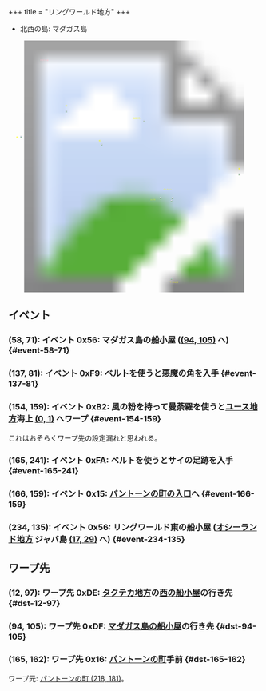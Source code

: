 +++
title = "リングワールド地方"
+++

* 北西の島: マダガス島

<!-- SVG {{{ -->
<svg width="1536" height="1536" viewbox="0 0 2048 2048">
<defs>
<image id="svg-asset-bg" width="2048" height="2048" href="map-10.webp" />
<image id="svg-asset-event" width="16" height="16" href="icon-event.png" />
<image id="svg-asset-destination" width="16" height="16" href="icon-destination.png" />
</defs>
<use href="#svg-asset-bg" x="0" y="0"></use>
<text class="caption-48" x="256" y="168" fill="pink">マダガス島</text>
<text class="caption-24" x="64" y="792" fill="yellow">船</text>
<text class="caption-32" x="464" y="536" fill="yellow">船</text>
<text class="caption-24" x="736" y="820" fill="yellow">船</text>
<text class="caption-24" x="1312" y="1972" fill="yellow">サイの足跡</text>
<text class="caption-32" x="1260" y="1216" fill="yellow">パントーン</text>
<text class="caption-24" x="1156" y="1300" fill="yellow">ハマリ</text>
<text class="caption-24" x="1016" y="636" fill="yellow">悪魔の角</text>
<text class="caption-32" x="1872" y="1048" fill="yellow">船</text>
<a href="#event-58-71">
<use href="#svg-asset-event" x="464" y="568"><title>(58, 71): イベント 0x56: マダガス島の船小屋 ((94, 105) へ)</title></use>
</a>
<a href="#event-137-81">
<use href="#svg-asset-event" x="1096" y="648"><title>(137, 81): イベント 0xF9: ベルトを使うと悪魔の角を入手</title></use>
</a>
<a href="#event-154-159">
<use href="#svg-asset-event" x="1232" y="1272"><title>(154, 159): イベント 0xB2: 風の粉を持って曼荼羅を使うとユース地方 (0, 1) へワープ</title></use>
</a>
<a href="#event-165-241">
<use href="#svg-asset-event" x="1320" y="1928"><title>(165, 241): イベント 0xFA: ベルトを使うとサイの足跡を入手</title></use>
</a>
<a href="#event-166-159">
<use href="#svg-asset-event" x="1328" y="1272"><title>(166, 159): イベント 0x15: パントーンの町の入口へ</title></use>
</a>
<a href="#event-234-135">
<use href="#svg-asset-event" x="1872" y="1080"><title>(234, 135): イベント 0x56: リングワールド東の船小屋 (オシーランド地方 ジャバ島 (17, 29) へ)</title></use>
</a>
<a href="#dst-165-162">
<use href="#svg-asset-destination" x="1320" y="1296"><title>(165, 162): ワープ先 0x16: パントーンの町手前</title></use>
</a>
<a href="#dst-12-97">
<use href="#svg-asset-destination" x="96" y="776"><title>(12, 97): ワープ先 0xDE: タクテカ地方の西の船小屋の行き先</title></use>
</a>
<a href="#dst-94-105">
<use href="#svg-asset-destination" x="752" y="840"><title>(94, 105): ワープ先 0xDF: マダガス島の船小屋の行き先</title></use>
</a>
</svg>
<!-- }}} -->


## イベント

### (58, 71): イベント 0x56: マダガス島の船小屋 ([(94, 105)](#dst-94-105) へ) {#event-58-71}

### (137, 81): イベント 0xF9: ベルトを使うと悪魔の角を入手 {#event-137-81}

### (154, 159): イベント 0xB2: 風の粉を持って曼荼羅を使うと[ユース地方](@/map/map-00/_index.md)海上 [(0, 1)](@/map/map-00/_index.md#dst-0-1) へワープ {#event-154-159}

これはおそらくワープ先の設定漏れと思われる。

### (165, 241): イベント 0xFA: ベルトを使うとサイの足跡を入手 {#event-165-241}

### (166, 159): イベント 0x15: [パントーンの町の入口](@/map/map-12/_index.md#dst-217-178)へ {#event-166-159}

### (234, 135): イベント 0x56: リングワールド東の船小屋 ([オシーランド地方](@/map/map-11/_index.md) ジャバ島 [(17, 29)](@/map/map-11/_index.md#dst-17-29) へ) {#event-234-135}


## ワープ先

### (12, 97): ワープ先 0xDE: [タクテカ地方](@/map/map-09/_index.md)の[西の船小屋](@/map/map-09/_index.md#event-58-135)の行き先 {#dst-12-97}

### (94, 105): ワープ先 0xDF: [マダガス島の船小屋](#event-58-71)の行き先 {#dst-94-105}

### (165, 162): ワープ先 0x16: [パントーンの町](@/map/map-12/_index.md#dst-217-178)手前 {#dst-165-162}

ワープ元: [パントーンの町 (218, 181)](@/map/map-12/_index.md#event-218-181)。
